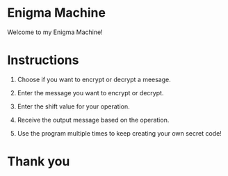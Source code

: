 # Enigma Machine

Welcome to my Enigma Machine!

# Instructions

1) Choose if you want to encrypt or decrypt a meesage.

2) Enter the message you want to encrypt or decrypt.

3) Enter the shift value for your operation.

4) Receive the output message based on the operation.

5) Use the program multiple times to keep creating your own secret code! 

# Thank you

